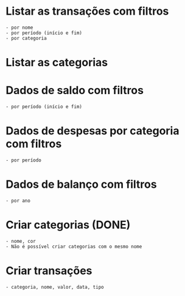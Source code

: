 # Listar as transações com filtros

    - por nome
    - por período (início e fim)
    - por categoria

# Listar as categorias

# Dados de saldo com filtros

    - por período (início e fim)

# Dados de despesas por categoria com filtros

    - por período

# Dados de balanço com filtros

    - por ano

# Criar categorias (DONE)

    - nome, cor
    - Não é possível criar categorias com o mesmo nome

# Criar transações

    - categoria, nome, valor, data, tipo
